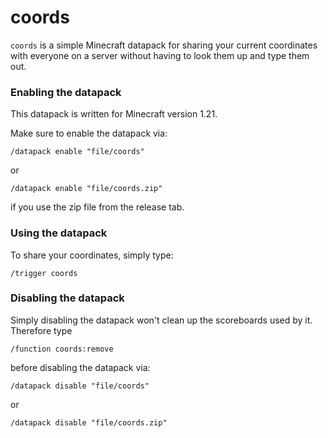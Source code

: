 # coords

`coords` is a simple Minecraft datapack for sharing your current coordinates with everyone on a server without having to look them up and type them out. 
### Enabling the datapack
This datapack is written for Minecraft version 1.21.

Make sure to enable the datapack via:
```
/datapack enable "file/coords"
```
or
```
/datapack enable "file/coords.zip"
```
if you use the zip file from the release tab.

### Using the datapack
To share your coordinates, simply type:
```
/trigger coords
```

### Disabling the datapack
Simply disabling the datapack won't clean up the scoreboards used by it. 
Therefore type 
```
/function coords:remove
```
before disabling the datapack via:
```
/datapack disable "file/coords"
```
or
```
/datapack disable "file/coords.zip"
```
